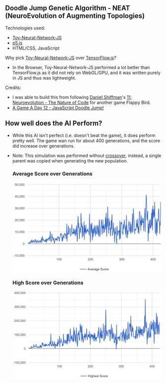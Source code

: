 ## Doodle Jump Genetic Algorithm - NEAT (NeuroEvolution of Augmenting Topologies)

Technologies used:
- [Toy-Neural-Network-JS](https://github.com/CodingTrain/Toy-Neural-Network-JS)
- [p5.js](https://p5js.org/)
- HTML/CSS, JavaScript

Why pick [Toy-Neural-Network-JS](https://github.com/CodingTrain/Toy-Neural-Network-JS) over [TensorFlow.js](https://www.tensorflow.org/js)?
- In the Browser, Toy-Neural-Network-JS performed a lot better than TensorFlow.js as it did not rely on WebGL/GPU, and it was written purely in JS and thus was lightweight. 

Credits:
- I was able to build this from following [Daniel Shiffman](https://shiffman.net/)'s [11: Neuroevolution - The Nature of Code](https://www.youtube.com/playlist?list=PLRqwX-V7Uu6Yd3975YwxrR0x40XGJ_KGO) for another game Flappy Bird.
- [A Game A Day 12 - JavaScript Doodle Jump!](https://youtu.be/CyAOEisE8_k)

## How well does the AI Perform?
- While this AI isn't perfect (i.e. doesn't beat the game), it does perform pretty well. The game wan run for about 400 generations, and the score did increase over generations.
- Note: This simulation was performed without [crossover](https://en.wikipedia.org/wiki/Crossover_(genetic_algorithm)), instead, a single parent was copied when generating the new population.

    ### Average Score over Generations
    ![average_score_graph](training_summary/average_score_graph.png)
    
    ### High Score over Generations
    ![high_score_graph](training_summary/high_score_graph.png)
